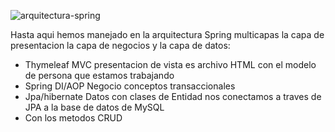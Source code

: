![arquitectura-spring](https://github.com/jose-campos1/ControlDeClientesCRUD/assets/106594685/f13eba2a-a5df-41ae-ba64-1dda41d35aaf)

Hasta aqui hemos manejado en la arquitectura Spring multicapas la capa de presentacion la capa de negocios y la capa de datos:
 * Thymeleaf MVC presentacion de vista es archivo HTML con el modelo de persona que estamos trabajando
 * Spring DI/AOP Negocio conceptos transaccionales
 * Jpa/hibernate Datos con clases de Entidad nos conectamos a traves de JPA a la base de datos de MySQL
 * Con los metodos CRUD
 
